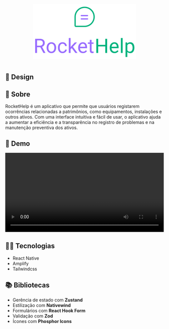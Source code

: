 <div style="display: flex; justify-content: center; align-items: center;">

  ![descrição da imagem](src/assets/svg/logo.svg)

</div>

## 🎨 Design

## 💬 Sobre

RocketHelp é um aplicativo que permite que usuários registarem ocorrências relacionadas a patrimônios, como equipamentos, instalações e outros ativos. Com uma interface intuitiva e fácil de usar, o aplicativo ajuda a aumentar a eficiência e a transparência no registro de problemas e na manutenção preventiva dos ativos.

## 📱 Demo

<div style="text-align:center">
  <video src="docs/rocket_help_demo.webm" width="100%" height="56.25%" controls></video>
</div>


## 👨‍💻 Tecnologias

- React Native
- Amplify
- Tailwindcss

## 📚 Bibliotecas

- Gerência de estado com **Zustand**
- Estilização com **Nativewind**
- Formulários com **React Hook Form**
- Validação com **Zod**
- Ícones com **Phosphor Icons**
